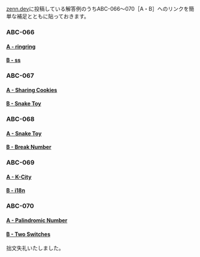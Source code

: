 [zenn.dev](https://zenn.dev/hyperdb)に投稿している解答例のうちABC-066～070［A・B］へのリンクを簡単な補足とともに貼っておきます。

### ABC-066

#### [A - ringring](https://zenn.dev/hyperdb/articles/b14d103f6a2967)

#### [B - ss](https://zenn.dev/hyperdb/articles/497cb5dead52de)

### ABC-067

#### [A - Sharing Cookies](https://zenn.dev/hyperdb/articles/60bb4624029c6b)

#### [B - Snake Toy](https://zenn.dev/hyperdb/articles/50adad74dcdcd9)

### ABC-068

#### [A - Snake Toy](https://zenn.dev/hyperdb/articles/ac323bc73a4d90)

#### [B - Break Number](https://zenn.dev/hyperdb/articles/9a04b24a194852)

### ABC-069

#### [A - K-City](https://zenn.dev/hyperdb/articles/03a415f6453cbf)

#### [B - i18n](https://zenn.dev/hyperdb/articles/44615cc91980a3)

### ABC-070

#### [A - Palindromic Number](https://zenn.dev/hyperdb/articles/bfa7fe6c9a4dc8)

#### [B - Two Switches](https://zenn.dev/hyperdb/articles/f78a4a1fb9426b)

拙文失礼いたしました。
